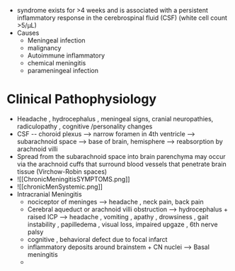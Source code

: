 - syndrome exists for >4 weeks and is associated with a persistent inflammatory response in the cerebrospinal fluid (CSF) (white cell count >5/μL)
- Causes 
	- Meningeal infection 
	- malignancy 
	- Autoimmune inflammatory 
	- chemical meningitis 
	- parameningeal infection 
# Clinical Pathophysiology 
- Headache , hydrocephalus , meningeal signs, cranial neuropathies, radiculopathy , cognitive /personality changes 
- CSF -- choroid plexus --> narrow foramen in 4th ventricle --> subarachnoid space --> base of brain, hemisphere --> reabsorption by arachnoid villi 
- Spread from the subarachnoid space into brain parenchyma may occur via the arachnoid cuffs that surround blood vessels that penetrate brain tissue (Virchow-Robin spaces) 
- ![[ChronicMeningitisSYMPTOMS.png]]
- ![[chronicMenSystemic.png]]
- Intracranial Meningitis 
	- nociceptor of meninges --> headache , neck pain, back pain 
	- Cerebral aqueduct or arachnoid villi obstruction --> hydrocephalus + raised ICP --> headache , vomiting , apathy , drowsiness , gait instability , papilledema , visual loss, impaired upgaze , 6th nerve palsy 
	- cognitive , behavioral defect due to focal infarct 
	- inflammatory deposits around brainstem + CN nuclei --> Basal meningitis 
	- 